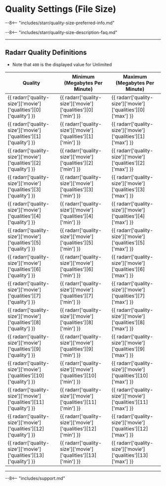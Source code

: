 # Quality Settings (File Size)

--8<-- "includes/starr/quality-size-preferred-info.md"

--8<-- "includes/starr/quality-size-description-faq.md"

---

## Radarr Quality Definitions

- Note that `400` is the displayed value for Unlimited

| Quality                                                           | Minimum (Megabytes Per Minute)                                | Maximum (Megabytes Per Minute)                                |
| ----------------------------------------------------------------- | ------------------------------------------------------------- | ------------------------------------------------------------- |
| {{ radarr['quality-size']['movie']['qualities'][0]['quality'] }}  | {{ radarr['quality-size']['movie']['qualities'][0]['min'] }}  | {{ radarr['quality-size']['movie']['qualities'][0]['max'] }}  |
| {{ radarr['quality-size']['movie']['qualities'][1]['quality'] }}  | {{ radarr['quality-size']['movie']['qualities'][1]['min'] }}  | {{ radarr['quality-size']['movie']['qualities'][1]['max'] }}  |
| {{ radarr['quality-size']['movie']['qualities'][2]['quality'] }}  | {{ radarr['quality-size']['movie']['qualities'][2]['min'] }}  | {{ radarr['quality-size']['movie']['qualities'][2]['max'] }}  |
| {{ radarr['quality-size']['movie']['qualities'][3]['quality'] }}  | {{ radarr['quality-size']['movie']['qualities'][3]['min'] }}  | {{ radarr['quality-size']['movie']['qualities'][3]['max'] }}  |
| {{ radarr['quality-size']['movie']['qualities'][4]['quality'] }}  | {{ radarr['quality-size']['movie']['qualities'][4]['min'] }}  | {{ radarr['quality-size']['movie']['qualities'][4]['max'] }}  |
| {{ radarr['quality-size']['movie']['qualities'][5]['quality'] }}  | {{ radarr['quality-size']['movie']['qualities'][5]['min'] }}  | {{ radarr['quality-size']['movie']['qualities'][5]['max'] }}  |
| {{ radarr['quality-size']['movie']['qualities'][6]['quality'] }}  | {{ radarr['quality-size']['movie']['qualities'][6]['min'] }}  | {{ radarr['quality-size']['movie']['qualities'][6]['max'] }}  |
| {{ radarr['quality-size']['movie']['qualities'][7]['quality'] }}  | {{ radarr['quality-size']['movie']['qualities'][7]['min'] }}  | {{ radarr['quality-size']['movie']['qualities'][7]['max'] }}  |
| {{ radarr['quality-size']['movie']['qualities'][8]['quality'] }}  | {{ radarr['quality-size']['movie']['qualities'][8]['min'] }}  | {{ radarr['quality-size']['movie']['qualities'][8]['max'] }}  |
| {{ radarr['quality-size']['movie']['qualities'][9]['quality'] }}  | {{ radarr['quality-size']['movie']['qualities'][9]['min'] }}  | {{ radarr['quality-size']['movie']['qualities'][9]['max'] }}  |
| {{ radarr['quality-size']['movie']['qualities'][10]['quality'] }} | {{ radarr['quality-size']['movie']['qualities'][10]['min'] }} | {{ radarr['quality-size']['movie']['qualities'][10]['max'] }} |
| {{ radarr['quality-size']['movie']['qualities'][11]['quality'] }} | {{ radarr['quality-size']['movie']['qualities'][11]['min'] }} | {{ radarr['quality-size']['movie']['qualities'][11]['max'] }} |
| {{ radarr['quality-size']['movie']['qualities'][12]['quality'] }} | {{ radarr['quality-size']['movie']['qualities'][12]['min'] }} | {{ radarr['quality-size']['movie']['qualities'][12]['max'] }} |
| {{ radarr['quality-size']['movie']['qualities'][13]['quality'] }} | {{ radarr['quality-size']['movie']['qualities'][13]['min'] }} | {{ radarr['quality-size']['movie']['qualities'][13]['max'] }} |

---

--8<-- "includes/support.md"
